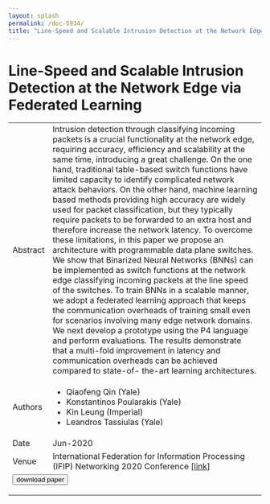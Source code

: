 ```yaml
---
layout: splash
permalink: /doc-5934/
title: "Line-Speed and Scalable Intrusion Detection at the Network Edge via Federated Learning"
---
```


# Line-Speed and Scalable Intrusion Detection at the Network Edge via Federated Learning

<table>
    <tbody>
    <tr>
        <td>Abstract</td>
        <td>Intrusion detection through classifying incoming packets is a crucial functionality at the network edge, requiring accuracy, efficiency and scalability at the same time, introducing a great challenge. On the one hand, traditional table-based switch functions have limited capacity to identify complicated network attack behaviors. On the other hand, machine learning based methods providing high accuracy are widely used for packet classification, but they typically require packets to be forwarded to an extra host and therefore increase the network latency. To overcome these limitations, in this paper we propose an architecture with programmable data plane switches. We show that Binarized Neural Networks (BNNs) can be implemented as switch functions at the network edge classifying incoming packets at the line speed of the switches. To train BNNs in a scalable manner, we adopt a federated learning approach that keeps the communication overheads of training small even for scenarios involving many edge network domains. We next develop a prototype using the P4 language and perform evaluations. The results demonstrate that a multi-fold improvement in latency and communication overheads can be achieved compared to state-of- the-art learning architectures.</td>
    </tr>
    <tr>
        <td>Authors</td>
        <td>
            <ul>
                <li>Qiaofeng Qin (Yale)</li>
                <li>Konstantinos Poularakis (Yale)</li>
                <li>Kin Leung (Imperial)</li>
                <li>Leandros Tassiulas (Yale)</li>
            </ul>
        </td>
    </tr>
    <tr>
        <td>Date</td>
        <td>Jun-2020</td>
    </tr>
    <tr>
        <td>Venue</td>
        <td>International Federation for Information Processing (IFIP) Networking 2020 Conference [<a href="https://ieeexplore.ieee.org/abstract/document/9142704">link</a>]</td>
    </tr>
        <tr>
            <td colspan="2">
                <form method="get" action="https://ieeexplore.ieee.org/abstract/document/9142704">
                    <button type="submit">download paper</button>
                </form>
            </td>
        </tr>
    </tbody>
</table>
